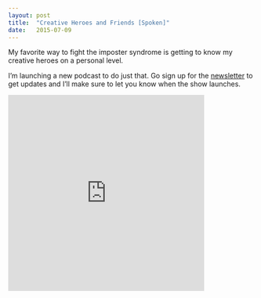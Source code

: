 ```yaml
---
layout: post
title:  "Creative Heroes and Friends [Spoken]"
date:   2015-07-09
---
```


My favorite way to fight the imposter syndrome is getting to know my creative heroes on a personal level.

I’m launching a new podcast to do just that. Go sign up for the [newsletter](http://creativefriends.io) to get updates and I’ll make sure to let you know when the show launches.

<p>
<iframe src='https://spoken.co/t/2496321/embed' frameborder='0' width='100%' height='400' style='max-width:400px;'></iframe>
</p>
